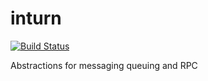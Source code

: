 inturn
======

[![Build Status](https://travis-ci.org/intuitivcloud/inturn.svg?branch=master)](https://travis-ci.org/intuitivcloud/inturn)

Abstractions for messaging queuing and RPC
